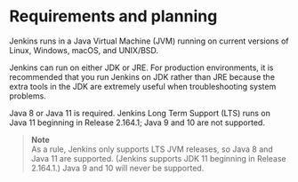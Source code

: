# Requirements and planning

Jenkins runs in a Java Virtual Machine (JVM) running on current versions of Linux, Windows, macOS, and UNIX/BSD.

Jenkins can run on either JDK or JRE. For production environments, it is recommended that you run Jenkins on JDK rather than JRE because the extra tools in the JDK are extremely useful when troubleshooting system problems.

Java 8 or Java 11 is required. Jenkins Long Term Support (LTS) runs on Java 11 beginning in Release 2.164.1; Java 9 and 10 are not supported.

> **Note**  
> As a rule, Jenkins only supports LTS JVM releases, so Java 8 and Java 11 are supported. (Jenkins supports JDK 11 beginning in Release 2.164.1.) Java 9 and 10 will never be supported.
